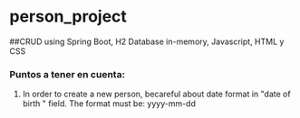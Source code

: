 # person_project
##CRUD using Spring Boot, H2 Database in-memory, Javascript, HTML y CSS
### Puntos a tener en cuenta:

1. In order to create a new person, becareful about date format in "date of birth " field. The format must be: yyyy-mm-dd

